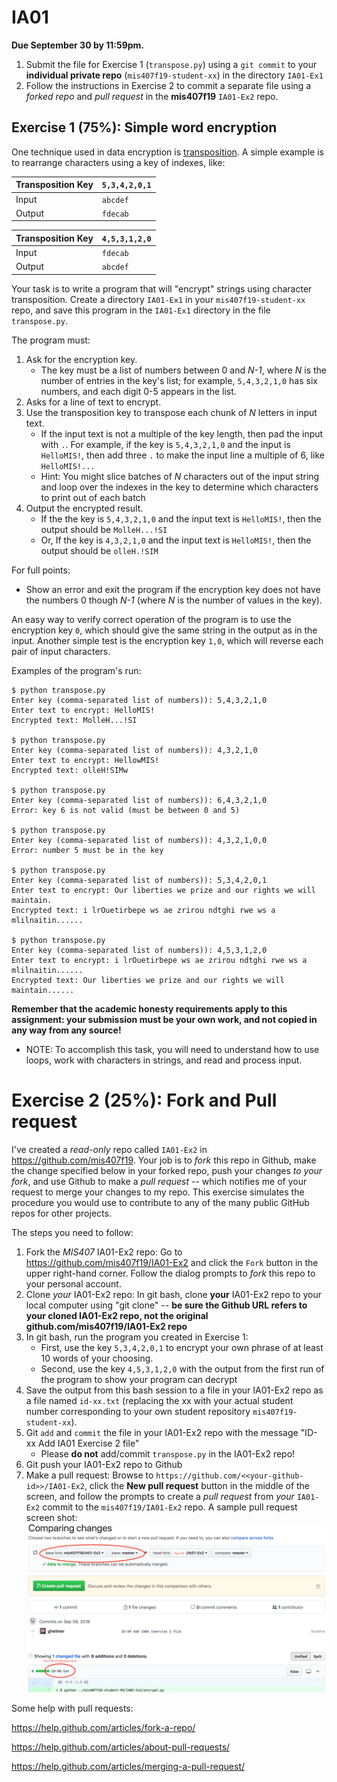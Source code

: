 
# IA01

**Due September 30 by 11:59pm.**

1. Submit the file for Exercise 1 (`transpose.py`) using a `git commit` to your **individual private repo** (`mis407f19-student-xx`) in the directory `IA01-Ex1`
1. Follow the instructions in Exercise 2 to commit a separate file using a *forked repo* and *pull request* in the **mis407f19** `IA01-Ex2` repo.

## Exercise 1 (75%): Simple word encryption

One technique used in data encryption is [transposition](https://en.wikipedia.org/wiki/Transposition_cipher). A simple example is to rearrange characters using a key of indexes, like:

| Transposition Key | `5,3,4,2,0,1` |
| ----------------- | ------------- |
| Input             | `abcdef` |
| Output            | `fdecab` |

| Transposition Key | `4,5,3,1,2,0` |
| ----------------- | ------------- |
| Input             | `fdecab` |
| Output            | `abcdef` |

Your task is to write a program that will "encrypt" strings using character transposition. Create a directory `IA01-Ex1` in your `mis407f19-student-xx` repo, and save this program in the `IA01-Ex1` directory in the file `transpose.py`.

The program must:
1. Ask for the encryption key.
   * The key must be a list of numbers between 0 and *N-1*, where *N* is the number of entries in the key's list; for example, `5,4,3,2,1,0` has six numbers, and each digit 0-5 appears in the list.
1. Asks for a line of text to encrypt.
1. Use the transposition key to transpose each chunk of *N* letters in input text.
   * If the input text is not a multiple of the key length, then pad the input with `.`. For example, if the key is `5,4,3,2,1,0` and the input is `HelloMIS!`, then add three `.` to make the input line a multiple of 6, like `HelloMIS!...`
   * Hint: You might slice batches of *N* characters out of the input string and loop over the indexes in the key to determine which characters to print out of each batch
1. Output the encrypted result.
   * If the the key is `5,4,3,2,1,0` and the input text is `HelloMIS!`, then the output should be `MolleH...!SI`
   * Or, If the key is `4,3,2,1,0` and the input text is `HelloMIS!`, then the output should be `olleH.!SIM`

For full points:
* Show an error and exit the program if the encryption key does not have the numbers 0 though *N-1* (where *N* is the number of values in the key).

An easy way to verify correct operation of the program is to use the encryption key `0`, which should give the same string in the output as in the input. Another simple test is the encryption key `1,0`, which will reverse each pair of input characters.

Examples of the program's run:

```
$ python transpose.py 
Enter key (comma-separated list of numbers)): 5,4,3,2,1,0
Enter text to encrypt: HelloMIS!
Encrypted text: MolleH...!SI

$ python transpose.py 
Enter key (comma-separated list of numbers)): 4,3,2,1,0
Enter text to encrypt: HellowMIS!
Encrypted text: olleH!SIMw

$ python transpose.py 
Enter key (comma-separated list of numbers)): 6,4,3,2,1,0
Error: key 6 is not valid (must be between 0 and 5)

$ python transpose.py 
Enter key (comma-separated list of numbers)): 4,3,2,1,0,0
Error: number 5 must be in the key

$ python transpose.py 
Enter key (comma-separated list of numbers)): 5,3,4,2,0,1
Enter text to encrypt: Our liberties we prize and our rights we will maintain.
Encrypted text: i lrOuetirbepe ws ae zrirou ndtghi rwe ws a mlilnaitin......

$ python transpose.py 
Enter key (comma-separated list of numbers)): 4,5,3,1,2,0
Enter text to encrypt: i lrOuetirbepe ws ae zrirou ndtghi rwe ws a mlilnaitin......
Encrypted text: Our liberties we prize and our rights we will maintain......
```

**Remember that the academic honesty requirements apply to this assignment: your submission must be your own work, and not copied in any way from any source!**

* NOTE: To accomplish this task, you will need to understand how to use loops, work with characters in strings, and read and process input.

# Exercise 2 (25%): Fork and Pull request

I've created a *read-only* repo called `IA01-Ex2` in https://github.com/mis407f19. Your job is to *fork* this repo in Github, make the change specified below in your forked repo, push your changes *to your fork*, and use Github to make a *pull request* -- which notifies me of your request to merge your changes to my repo. This exercise simulates the procedure you would use to contribute to any of the many public GitHub repos for other projects.

The steps you need to follow:

1. Fork the *MIS407* IA01-Ex2 repo: Go to https://github.com/mis407f19/IA01-Ex2 and click the `Fork` button in the upper right-hand corner. Follow the dialog prompts to *fork* this repo to your personal account.
1. Clone *your* IA01-Ex2 repo: In git bash, clone **your** IA01-Ex2 repo to your local computer using "git clone" -- **be sure the Github URL refers to your cloned IA01-Ex2 repo, not the original github.com/mis407f19/IA01-Ex2 repo**
1. In git bash, run the program you created in Exercise 1:
   * First, use the key `5,3,4,2,0,1` to encrypt your own phrase of at least 10 words of your choosing.
   * Second, use the key `4,5,3,1,2,0` with the output from the first run of the program to show your program can decrypt
1. Save the output from this bash session to a file in your IA01-Ex2 repo as a file named `id-xx.txt` (replacing the xx with your actual student number corresponding to your own student repository `mis407f19-student-xx`).
1. Git `add` and `commit` the file in your IA01-Ex2 repo with the message "ID-xx Add IA01 Exercise 2 file"
   * Please **do not** add/commit `transpose.py` in the IA01-Ex2 repo!
1. Git push your IA01-Ex2 repo to Github
1. Make a pull request: Browse to `https://github.com/<<your-github-id>>/IA01-Ex2`, click the **New pull request** button in the middle of the screen, and follow the prompts to create a *pull request* from *your* `IA01-Ex2` commit to the `mis407f19/IA01-Ex2` repo. A sample pull request screen shot:
![Github Pull Request Screenshot](images/pull-request.png)

Some help with pull requests:

https://help.github.com/articles/fork-a-repo/

https://help.github.com/articles/about-pull-requests/

https://help.github.com/articles/merging-a-pull-request/
